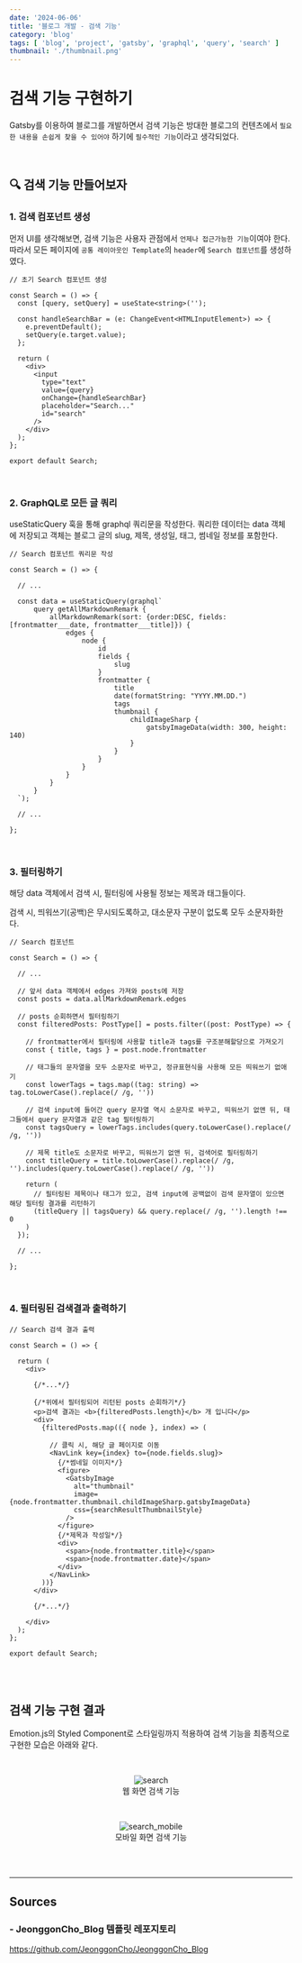```yaml
---
date: '2024-06-06'
title: '블로그 개발 - 검색 기능'
category: 'blog'
tags: [ 'blog', 'project', 'gatsby', 'graphql', 'query', 'search' ]
thumbnail: './thumbnail.png'
---
```


# 검색 기능 구현하기

Gatsby를 이용하여 블로그를 개발하면서 검색 기능은 방대한 블로그의 컨텐츠에서 `필요한 내용을 손쉽게 찾을 수 있어야` 하기에 `필수적인 기능`이라고 생각되었다.

<br/>

## 🔍 검색 기능 만들어보자

### 1. 검색 컴포넌트 생성

먼저 UI를 생각해보면, 검색 기능은 사용자 관점에서 `언제나 접근가능한 기능`이여야 한다. 따라서 모든 페이지에 `공통 레이아웃인 Template`의 `header`에 `Search 컴포넌트`를
생성하였다.

```tsx
// 초기 Search 컴포넌트 생성

const Search = () => {
  const [query, setQuery] = useState<string>('');

  const handleSearchBar = (e: ChangeEvent<HTMLInputElement>) => {
    e.preventDefault();
    setQuery(e.target.value);
  };

  return (
    <div>
      <input
        type="text"
        value={query}
        onChange={handleSearchBar}
        placeholder="Search..."
        id="search"
      />
    </div>
  );
};

export default Search;
```

<br/>

### 2. GraphQL로 모든 글 쿼리

useStaticQuery 훅을 통해 graphql 쿼리문을 작성한다. 쿼리한 데이터는 data 객체에 저장되고 객체는 블로그 글의 slug, 제목, 생성일, 태그, 썸네일 정보를 포함한다.

```tsx
// Search 컴포넌트 쿼리문 작성

const Search = () => {

  // ...

  const data = useStaticQuery(graphql`
      query getAllMarkdownRemark {
          allMarkdownRemark(sort: {order:DESC, fields: [frontmatter___date, frontmatter___title]}) {
              edges {
                  node {
                      id
                      fields {
                          slug
                      }
                      frontmatter {
                          title
                          date(formatString: "YYYY.MM.DD.")
                          tags
                          thumbnail {
                              childImageSharp {
                                  gatsbyImageData(width: 300, height: 140)
                              }
                          }
                      }
                  }
              }
          }
      }
  `);

  // ...

};
```

<br/>

### 3. 필터링하기

해당 data 객체에서 검색 시, 필터링에 사용될 정보는 제목과 태그들이다.

검색 시, 띄워쓰기(공백)은 무시되도록하고, 대소문자 구분이 없도록 모두 소문자화한다.

```tsx
// Search 컴포넌트 

const Search = () => {

  // ...

  // 앞서 data 객체에서 edges 가져와 posts에 저장
  const posts = data.allMarkdownRemark.edges

  // posts 순회하면서 필터링하기
  const filteredPosts: PostType[] = posts.filter((post: PostType) => {

    // frontmatter에서 필터링에 사용할 title과 tags를 구조분해할당으로 가져오기
    const { title, tags } = post.node.frontmatter

    // 태그들의 문자열을 모두 소문자로 바꾸고, 정규표현식을 사용해 모든 띄워쓰기 없애기
    const lowerTags = tags.map((tag: string) => tag.toLowerCase().replace(/ /g, ''))

    // 검색 input에 들어간 query 문자열 역시 소문자로 바꾸고, 띄워쓰기 없앤 뒤, 태그들에서 query 문자열과 같은 tag 필터링하기
    const tagsQuery = lowerTags.includes(query.toLowerCase().replace(/ /g, ''))

    // 제목 title도 소문자로 바꾸고, 띄워쓰기 없앤 뒤, 검색어로 필터링하기
    const titleQuery = title.toLowerCase().replace(/ /g, '').includes(query.toLowerCase().replace(/ /g, ''))

    return (
      // 필터링된 제목이나 태그가 있고, 검색 input에 공백없이 검색 문자열이 있으면 해당 필터링 결과를 리턴하기
      (titleQuery || tagsQuery) && query.replace(/ /g, '').length !== 0
    )
  });

  // ...

};
```

<br/>

### 4. 필터링된 검색결과 출력하기

```tsx
// Search 검색 결과 출력

const Search = () => {

  return (
    <div>

      {/*...*/}

      {/*위에서 필터링되어 리턴된 posts 순회하기*/}
      <p>검색 결과는 <b>{filteredPosts.length}</b> 개 입니다</p>
      <div>
        {filteredPosts.map(({ node }, index) => (

          // 클릭 시, 해당 글 페이지로 이동
          <NavLink key={index} to={node.fields.slug}>
            {/*썸네일 이미지*/}
            <figure>
              <GatsbyImage
                alt="thumbnail"
                image={node.frontmatter.thumbnail.childImageSharp.gatsbyImageData}
                css={searchResultThumbnailStyle}
              />
            </figure>
            {/*제목과 작성일*/}
            <div>
              <span>{node.frontmatter.title}</span>
              <span>{node.frontmatter.date}</span>
            </div>
          </NavLink>
        ))}
      </div>

      {/*...*/}

    </div>
  );
};

export default Search;
```

<br/>
<br/>

## 검색 기능 구현 결과

Emotion.js의 Styled Component로 스타일링까지 적용하여 검색 기능을 최종적으로 구현한 모습은 아래와 같다.

<br/>

<p align="center">
    <img src="./search.gif" alt="search"><br/>
    <span>웹 화면 검색 기능</span>
</p>

<br/>

<p align="center">
    <img src="./search_mobile.gif" alt="search_mobile"><br/>
    <span>모바일 화면 검색 기능</span>
</p>

<br/>
<br/>

---

## Sources

### - JeonggonCho_Blog 템플릿 레포지토리

https://github.com/JeonggonCho/JeonggonCho_Blog